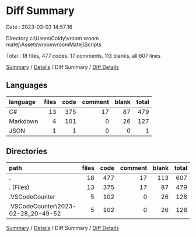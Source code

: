 # Diff Summary

Date : 2023-03-03 14:57:16

Directory c:\\Users\\Coldy\\vroom vroom matej\\Assets\\vroomvroomMatej\\Scripts

Total : 18 files,  477 codes, 17 comments, 113 blanks, all 607 lines

[Summary](results.md) / [Details](details.md) / Diff Summary / [Diff Details](diff-details.md)

## Languages
| language | files | code | comment | blank | total |
| :--- | ---: | ---: | ---: | ---: | ---: |
| C# | 13 | 375 | 17 | 87 | 479 |
| Markdown | 4 | 101 | 0 | 26 | 127 |
| JSON | 1 | 1 | 0 | 0 | 1 |

## Directories
| path | files | code | comment | blank | total |
| :--- | ---: | ---: | ---: | ---: | ---: |
| . | 18 | 477 | 17 | 113 | 607 |
| . (Files) | 13 | 375 | 17 | 87 | 479 |
| .VSCodeCounter | 5 | 102 | 0 | 26 | 128 |
| .VSCodeCounter\\2023-02-28_20-49-52 | 5 | 102 | 0 | 26 | 128 |

[Summary](results.md) / [Details](details.md) / Diff Summary / [Diff Details](diff-details.md)